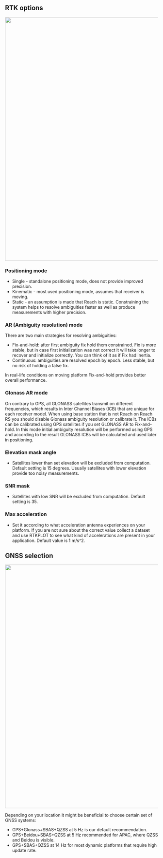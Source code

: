 ## RTK options

<p style="text-align:center" ><img src="../img/reachview/rtk_settings/rtk_set.png" style="width: 800px;" /></p>

### Positioning mode

+ Single - standalone positioning mode, does not provide improved precision.
+ Kinematic - most used positioning mode, assumes that receiver is moving.
+ Static - an assumption is made that Reach is static. Constraining the system helps to resolve ambiguities faster as well as produce measurements with higher precision.

### AR (Ambiguity resolution) mode
There are two main strategies for resolving ambiguities:
 
+ Fix-and-hold: after first ambiguity fix hold them constrained. Fix is more stable, but in case first initialization was not correct it will take longer to recover and initialize correctly. You can think of it as if Fix had inertia.
+ Continuous: ambiguities are resolved epoch by epoch. Less stable, but no risk of holding a false fix.

In real-life conditions on moving platform Fix-and-hold provides better overall performance.

### Glonass AR mode 
On contrary to GPS, all GLONASS satellites transmit on different frequencies, which results in Inter Channel Biases (ICB) that are unique for each receiver model. When using base station that is not Reach on Reach RS you should disable Glonass ambiguity resolution or calibrate it. The ICBs can be calibrated using GPS satellites if you set GLONASS AR to Fix-and-hold. In this mode initial ambiguity resolution will be performed using GPS and according to the result GLONASS ICBs will be calculated and used later in positioning.

### Elevation mask angle
- Satellites lower than set elevation will be excluded from computation. Default setting is 15 degrees. Usually satellites with lower elevation provide too noisy measurements.

### SNR mask
- Satellites with low SNR will be excluded from computation. Default setting is 35.

### Max acceleration
- Set it according to what acceleration antenna experiences on your platform. If you are not sure about the correct value collect a dataset and use RTKPLOT to see what kind of accelerations are present in your application. Default value is 1 m/s^2.

## GNSS selection

<p style="text-align:center" ><img src="../img/reachview/rtk_settings/gnss_sel.png" style="width: 800px;" /></p>

Depending on your location it might be beneficial to choose certain set of GNSS systems: 

+ GPS+Glonass+SBAS+QZSS at 5 Hz is our default recommendation.
+ GPS+Beidou+SBAS+QZSS at 5 Hz recommended for APAC, where QZSS and Beidou is visible.
+ GPS+SBAS+QZSS at 14 Hz for most dynamic platforms that require high update rate.


